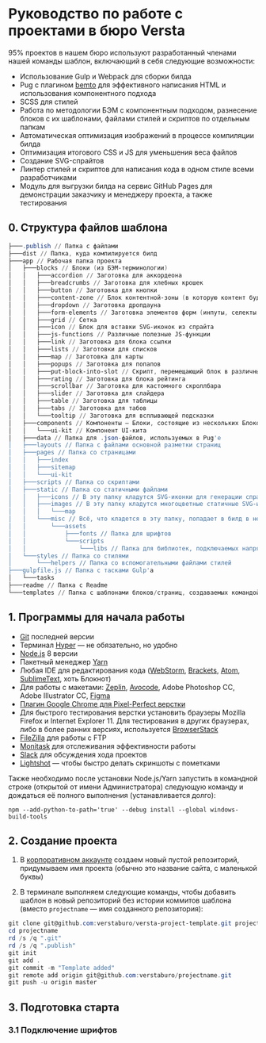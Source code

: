 # Руководство по работе с проектами в бюро Versta

95% проектов в нашем бюро используют разработанный членами нашей команды шаблон, включающий в себя следующие возможности:

- Использование Gulp и Webpack для сборки билда
- Pug с плагином [bemto](https://github.com/kizu/bemto) для эффективного написания HTML и использования компонентного подхода
- SCSS для стилей
- Работа по методологии БЭМ с компонентным подходом, разнесение блоков с их шаблонами, файлами стилей и скриптов по отдельным папкам
- Автоматическая оптимизация изображений в процессе компиляции билда
- Оптимизация итогового CSS и JS для уменьшения веса файлов
- Создание SVG-спрайтов
- Линтер стилей и скриптов для написания кода в одном стиле всеми разработчиками
- Модуль для выгрузки билда на сервис GitHub Pages для демонстрации заказчику и менеджеру проекта, а также тестирования

## 0. Структура файлов шаблона

```powershell
├───.publish // Папка с файлами
├───dist // Папка, куда компилируется билд
├───app // Рабочая папка проекта
│   ├───blocks // Блоки (из БЭМ-терминологии)
│   │   ├───accordion // Заготовка для аккордеона
│   │   ├───breadcrumbs // Заготовка для хлебных крошек
│   │   ├───button // Заготовка для кнопки
│   │   ├───content-zone // Блок контентной-зоны (в которую контент будет вбиваться через WYSIWYG-редактор)
│   │   ├───dropdown // Заготовка дропдауна
│   │   ├───form-elements // Заготовка элементов форм (инпуты, селекты и т.п.)
│   │   ├───grid // Сетка
│   │   ├───icon // Блок для вставки SVG-иконок из спрайта
│   │   ├───js-functions // Различные полезные JS-функции
│   │   ├───link // Заготовка для блока ссылки
│   │   ├───lists // Заготовки для списков
│   │   ├───map // Заготовка для карты
│   │   ├───popups // Заготовка для попапов
│   │   ├───put-block-into-slot // Скрипт, перемещающий блок в различные позиции в зависимости от брейкпойнта
│   │   ├───rating // Заготовка для блока рейтинга
│   │   ├───scrollbar // Заготовка для кастомного скроллбара
│   │   ├───slider // Заготовка для слайдера
│   │   ├───table // Заготовка для таблицы
│   │   ├───tabs // Заготовка для табов
│   │   └───tooltip // Заготовка для всплывающей подсказки
│   ├───components // Компоненты — Блоки, состоящие из нескольких Блоков
│   │   └───ui-kit // Компонент UI-кита
│   ├───data // Папка для .json-файлов, используемых в Pug'е
│   ├───layouts // Папка с файлами основной разметки страниц
│   ├───pages // Папка со страницами
│   │   ├───index
│   │   ├───sitemap
│   │   └───ui-kit
│   ├───scripts // Папка со скриптами
│   ├───static // Папка со статичными файлами
│   │   ├───icons // В эту папку кладутся SVG-иконки для генерации спрайта
│   │   ├───images // В эту папку кладутся многоцветные статичные SVG-иконки и растровые картинки
│   │   │   └───map
│   │   └───misc // Всё, что кладется в эту папку, попадает в билд в неизменном виде и местоположении
│   │       └───assets
│   │           ├───fonts // Папка для шрифтов
│   │           └───scripts
│   │               └───libs // Папка для библиотек, подключаемых напрямую (не через Webpack)
│   └───styles // Папка со стилями
│       └───helpers // Папка со вспомогательными файлами стилей
├───gulpfile.js // Папка с тасками Gulp'а
│   └───tasks
├───readme // Папка с Readme
└───templates // Папка с шаблонами блоков/страниц, создаваемых командой make
```

## 1. Программы для начала работы

- [Git](https://git-scm.com/downloads) последней версии
- Терминал [Hyper](https://hyper.is/) — не обязательно, но удобно
- [Node.js](https://nodejs.org/en/) 8 версии
- Пакетный менеджер [Yarn](https://yarnpkg.com/lang/en/)
- Любая IDE для редактирования кода ([WebStorm](https://www.jetbrains.com/webstorm/), [Brackets](http://brackets.io/), [Atom](https://atom.io/), [SublimeText](https://www.sublimetext.com/3), хоть Блокнот)
- Для работы с макетами: [Zeplin](https://zeplin.io/), [Avocode](https://avocode.com/), Adobe Photoshop CC, Adobe Illustrator CC, [Figma](http://figma.com/)
- [Плагин Google Chrome для Pixel-Perfect верстки](https://chrome.google.com/webstore/detail/perfectpixel-by-welldonec/dkaagdgjmgdmbnecmcefdhjekcoceebi?hl=ru)
- Для быстрого тестирования верстки установить браузеры Mozilla Firefox и Internet Explorer 11. Для тестирования в других браузерах, либо в более ранних версиях, используется [BrowserStack](https://www.browserstack.com/)
- [FileZilla](https://filezilla-project.org/) для работы с FTP
- [Monitask](https://www.monitask.com/) для отслеживания эффективности работы
- [Slack](https://slack.com/) для обсуждения хода проектов
- [Lightshot](https://app.prntscr.com/ru/) — чтобы быстро делать скриншоты с пометками

Также необходимо после установки Node.js/Yarn запустить в командной строке (открытой от имени Администратора) следующую команду и дождаться её полного выполнения (устанавливается долго):
```
npm --add-python-to-path='true' --debug install --global windows-build-tools
```

## 2. Создание проекта

1. В [корпоративном аккаунте](https://github.com/verstaburo) создаем новый пустой репозиторий, придумываем имя проекта (обычно это название сайта, с маленькой буквы)

2. В терминале выполняем следующие команды, чтобы добавить шаблон в новый репозиторий без истории коммитов шаблона (вместо `projectname` — имя созданного репозитория):

```powershell
git clone git@github.com:verstaburo/versta-project-template.git projectname
cd projectname
rd /s /q ".git"
rd /s /q ".publish"
git init
git add .
git commit -m "Template added"
git remote add origin git@github.com:verstaburo/projectname.git
git push -u origin master
```

## 3. Подготовка старта

### 3.1 Подключение шрифтов


